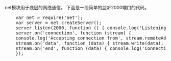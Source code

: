 net模块用于底层的网络通信。
下面是一段简单的监听2000端口的代码。
<pre>
    var net = require('net');
    var server = net.createServer();
    server.listen(2000, function () { console.log('Listening on port 2000'); });
    server.on('connection', function (stream) {
    console.log('Accepting connection from', stream.remoteAddress);
    stream.on('data', function (data) { stream.write(data); });
    stream.on('end', function (data) { console.log('Connection closed'); });
    });
</pre>
